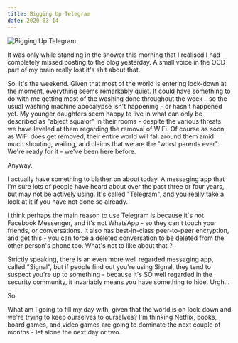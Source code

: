 ```yaml
---
title: Bigging Up Telegram
date: 2020-03-14
---
```


![Bigging Up Telegram](https://source.unsplash.com/4v9Kk01mEbY/1600x900)

It was only while standing in the shower this morning that I realised I had completely missed posting to the blog yesterday. A small voice in the OCD part of my brain really lost it's shit about that.

So. It's the weekend. Given that most of the world is entering lock-down at the moment, everything seems remarkably quiet. It could have something to do with me getting most of the washing done throughout the week - so the usual washing machine apocalypse isn't happening - or hasn't happened yet. My younger daughters seem happy to live in what can only be described as "abject squalor" in their rooms - despite the various threats we have leveled at them regarding the removal of WiFi. Of course as soon as WiFi does get removed, their entire world will fall around them amid much shouting, wailing, and claims that we are the "worst parents ever". We're ready for it - we've been here before.

Anyway.

I actually have something to blather on about today. A messaging app that I'm sure lots of people have heard about over the past three or four years, but may not be actively using. It's called "Telegram", and you really take a look at it if you have not done so already.

I think perhaps the main reason to use Telegram is because it's not Facebook Messenger, and it's not WhatsApp - so they can't touch your friends, or conversations. It also has best-in-class peer-to-peer encryption, and get this - you can force a deleted conversation to be deleted from the other person's phone too. What's not to like about that ?

Strictly speaking, there is an even more well regarded messaging app, called "Signal", but if people find out you're using Signal, they tend to suspect you're up to something - because it's SO well regarded in the security community, it invariably means you have something to hide. Urgh...

So.

What am I going to fill my day with, given that the world is on lock-down and we're trying to keep ourselves to ourselves? I'm thinking Netflix, books, board games, and video games are going to dominate the next couple of months - let alone the next day or two.

